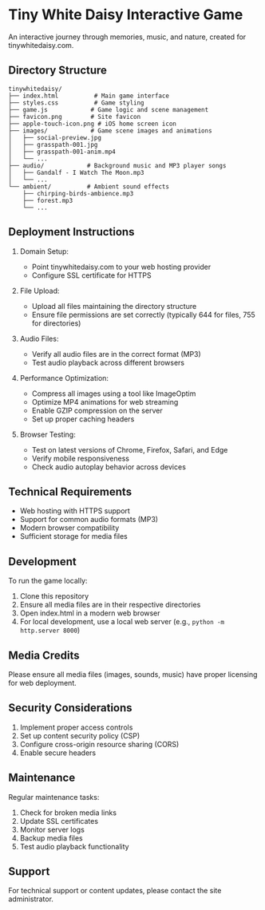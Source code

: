 # Tiny White Daisy Interactive Game

An interactive journey through memories, music, and nature, created for tinywhitedaisy.com.

## Directory Structure

```
tinywhitedaisy/
├── index.html          # Main game interface
├── styles.css          # Game styling
├── game.js            # Game logic and scene management
├── favicon.png        # Site favicon
├── apple-touch-icon.png # iOS home screen icon
├── images/            # Game scene images and animations
│   ├── social-preview.jpg
│   ├── grasspath-001.jpg
│   ├── grasspath-001-anim.mp4
│   └── ...
├── audio/            # Background music and MP3 player songs
│   ├── Gandalf - I Watch The Moon.mp3
│   └── ...
└── ambient/          # Ambient sound effects
    ├── chirping-birds-ambience.mp3
    ├── forest.mp3
    └── ...
```

## Deployment Instructions

1. Domain Setup:
   - Point tinywhitedaisy.com to your web hosting provider
   - Configure SSL certificate for HTTPS

2. File Upload:
   - Upload all files maintaining the directory structure
   - Ensure file permissions are set correctly (typically 644 for files, 755 for directories)

3. Audio Files:
   - Verify all audio files are in the correct format (MP3)
   - Test audio playback across different browsers

4. Performance Optimization:
   - Compress all images using a tool like ImageOptim
   - Optimize MP4 animations for web streaming
   - Enable GZIP compression on the server
   - Set up proper caching headers

5. Browser Testing:
   - Test on latest versions of Chrome, Firefox, Safari, and Edge
   - Verify mobile responsiveness
   - Check audio autoplay behavior across devices

## Technical Requirements

- Web hosting with HTTPS support
- Support for common audio formats (MP3)
- Modern browser compatibility
- Sufficient storage for media files

## Development

To run the game locally:
1. Clone this repository
2. Ensure all media files are in their respective directories
3. Open index.html in a modern web browser
4. For local development, use a local web server (e.g., `python -m http.server 8000`)

## Media Credits

Please ensure all media files (images, sounds, music) have proper licensing for web deployment.

## Security Considerations

1. Implement proper access controls
2. Set up content security policy (CSP)
3. Configure cross-origin resource sharing (CORS)
4. Enable secure headers

## Maintenance

Regular maintenance tasks:
1. Check for broken media links
2. Update SSL certificates
3. Monitor server logs
4. Backup media files
5. Test audio playback functionality

## Support

For technical support or content updates, please contact the site administrator. 